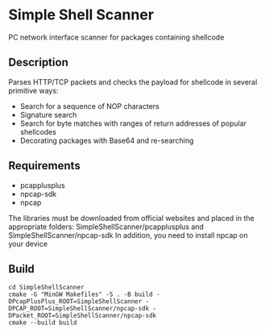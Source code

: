 # Simple Shell Scanner
PC network interface scanner for packages containing shellcode

## Description
Parses HTTP/TCP packets and checks the payload for shellcode in several primitive ways:
- Search for a sequence of NOP characters
- Signature search
- Search for byte matches with ranges of return addresses of popular shellcodes
- Decorating packages with Base64 and re-searching

## Requirements
- pcapplusplus
- npcap-sdk
- npcap

The libraries must be downloaded from official websites and placed in the appropriate folders: SimpleShellScanner/pcapplusplus and SimpleShellScanner/npcap-sdk
In addition, you need to install npcap on your device

## Build
```
cd SimpleShellScanner
cmake -G "MinGW Makefiles" -S . -B build -DPcapPlusPlus_ROOT=SimpleShellScanner -DPCAP_ROOT=SimpleShellScanner/npcap-sdk -DPacket_ROOT=SimpleShellScanner/npcap-sdk
cmake --build build
```
